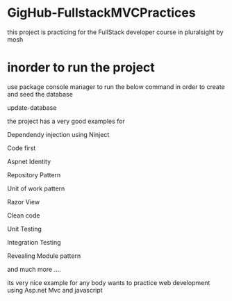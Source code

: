 # GigHub-FullstackMVCPractices

this project is practicing for the FullStack developer course in pluralsight by mosh 
# inorder to run the project
use package console manager to run the below command in order to create and seed the database  

update-database 

the project has a very good examples for 

Dependendy injection using Ninject

Code first

Aspnet Identity 

Repository Pattern

Unit of work pattern

Razor View

Clean code 

Unit Testing 

Integration Testing 

Revealing Module pattern

and much more ....

its very nice example for any body wants to practice web development using Asp.net Mvc and javascript 
